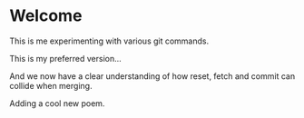 # Welcome

This is me experimenting with various git commands.

This is my preferred version...

And we now have a clear understanding of how reset, fetch and commit can collide when merging.

Adding a cool new poem.
